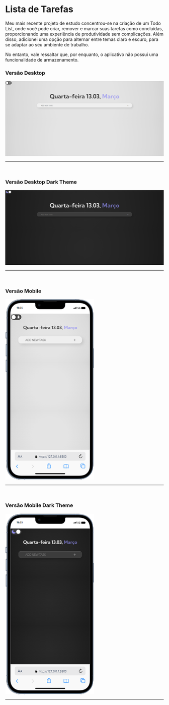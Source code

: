 # Lista de Tarefas
<p>
  Meu mais recente projeto de estudo concentrou-se na criação de um Todo List, onde você pode criar, remover e marcar suas tarefas como concluídas, proporcionando uma experiência de produtividade sem complicações. Além disso, adicionei uma opção para alternar entre temas claro e escuro, para se adaptar ao seu ambiente de trabalho. 

No entanto, vale ressaltar que, por enquanto, o aplicativo não possui uma funcionalidade de armazenamento.
</p>

<h3>Versão Desktop</h3>
<img src="assets/image/todoList.png" alt="imagem da listagem de tarefa, versão desktop">
<hr>
<br> 

<h3>Versão Desktop Dark Theme</h3>
<img src="assets/image/todoListDark.png" alt="imagem da listagem de tarefa, versão desktop dark theme">
<hr>
<br> 

<h3>Versão Mobile</h3>
<img src="assets/image/mobile.png" alt="imagem da listagem de tarefa, versão mobile">
<hr>
<br> 

<h3>Versão Mobile Dark Theme</h3>
<img src="assets/image/mobileDarkTheme.png" alt="imagem da listagem de tarefa, versão mobile dark theme">
<hr>
<br> 
